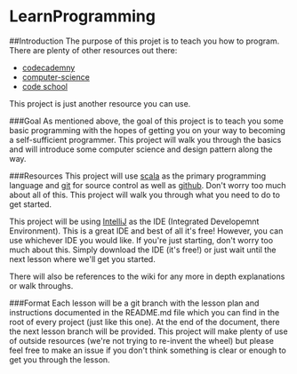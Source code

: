 # LearnProgramming
##Introduction
The purpose of this projet is to teach you how to program. There are plenty of other resources out there:
- [codecademny](https://www.codecademy.com/)
- [computer-science](https://github.com/open-source-society/computer-science)
- [code school](https://www.codeschool.com/learn)

This project is just another resource you can use. 

###Goal
As mentioned above, the goal of this project is to teach you some basic programming with the hopes of getting you on your way to becoming a self-sufficient programmer. This project will walk you through the basics and will introduce some computer science and design pattern along the way.

###Resources
This project will use [scala](http://www.scala-lang.org/) as the primary programming language and [git](https://git-scm.com/) for source control as well as [github](https://github.com/). Don't worry too much about all of this. This project will walk you through what you need to do to get started.

This project will be using [IntelliJ](https://www.jetbrains.com/idea/) as the IDE (Integrated Developemnt Environment). This is a great IDE and best of all it's free! However, you can use whichever IDE you would like. If you're just starting, don't worry too much about this. Simply download the IDE (it's free!) or just wait until the next lesson where we'll get you started.

There will also be references to the wiki for any more in depth explanations or walk throughs.

###Format
Each lesson will be a git branch with the lesson plan and instructions documented in the README.md file which you can find in the root of every project (just like this one). At the end of the document, there the next lesson branch will be provided. This project will make plenty of use of outside resources (we're not trying to re-invent the wheel) but please feel free to make an issue if you don't think something is clear or enough to get you through the lesson.
